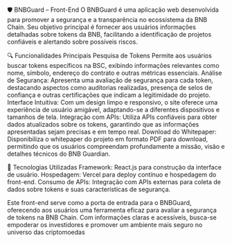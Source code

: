 🛡️ BNBGuard – Front-End
O BNBGuard é uma aplicação web desenvolvida para promover a segurança e a transparência no ecossistema da BNB Chain. Seu objetivo principal é fornecer aos usuários informações detalhadas sobre tokens da BNB, facilitando a identificação de projetos confiáveis e alertando sobre possíveis riscos.

🔍 Funcionalidades Principais
Pesquisa de Tokens
Permite aos usuários buscar tokens específicos na BSC, exibindo informações relevantes como nome, símbolo, endereço do contrato e outras métricas essenciais.
Análise de Segurança: Apresenta uma avaliação de segurança para cada token, destacando aspectos como auditorias realizadas, presença de selos de confiança e outras certificações que indicam a legitimidade do projeto.
Interface Intuitiva: Com um design limpo e responsivo, o site oferece uma experiência de usuário amigável, adaptando-se a diferentes dispositivos e tamanhos de tela.
Integração com APIs: Utiliza APIs confiáveis para obter dados atualizados sobre os tokens, garantindo que as informações apresentadas sejam precisas e em tempo real.
Download do Whitepaper: Disponibiliza o whitepaper do projeto em formato PDF para download, permitindo que os usuários compreendam profundamente a missão, visão e detalhes técnicos do BNB Guardian.

🧰 Tecnologias Utilizadas
Framework: React.js para construção da interface de usuário.
Hospedagem: Vercel para deploy contínuo e hospedagem do front-end.
Consumo de APIs: Integração com APIs externas para coleta de dados sobre tokens e suas características de segurança.

Este front-end serve como a porta de entrada para o BNBGuard, oferecendo aos usuários uma ferramenta eficaz para avaliar a segurança de tokens na BNB Chain. Com informações claras e acessíveis, busca-se empoderar os investidores e promover um ambiente mais seguro no universo das criptomoedas
